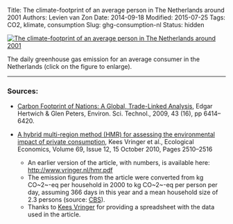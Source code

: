 Title: The climate-footprint of an average person in The Netherlands around 2001
Authors: Levien van Zon
Date: 2014-09-18
Modified: 2015-07-25
Tags: CO2, klimate, consumption
Slug: ghg-consumption-nl
Status: hidden

[![The climate-footprint of an average person in The Netherlands around 2001]({filename}/images/carbon-footprint-consumption-nl.png)]({filename}/images/carbon-footprint-consumption-nl.png)

The daily greenhouse gas emission for an average consumer in the Netherlands (click on the figure to enlarge).
 
-----

### Sources:

   - [Carbon Footprint of Nations: A Global, Trade-Linked Analysis](http://dx.doi.org/10.1021/es803496a), Edgar Hertwich & Glen Peters, Environ. Sci. Technol., 2009, 43 (16), pp 6414–6420. 


   - [A hybrid multi-region method (HMR) for assessing the environmental impact of private consumption](http://dx.doi.org/10.1016/j.ecolecon.2010.07.027), Kees Vringer et al., Ecological Economics, Volume 69, Issue 12, 15 October 2010, Pages 2510–2516
       - An earlier version of the article, with numbers, is available here: <http://www.vringer.nl/hmr.pdf>
       - The emission figures from the article were converted from kg CO~2~-eq per household in 2000 to kg CO~2~-eq per person per day, assuming 366 days in this year and a mean household size of 2.3 persons (source: [CBS](http://statline.cbs.nl/StatWeb/publication/?DM=SLNL&PA=37312&D1=a&D2=0,5,10,15-17&HDR=G1&STB=T&VW=T)).
       - Thanks to [Kees Vringer](http://www.vringer.nl/) for providing a spreadsheet with the data used in the article.


